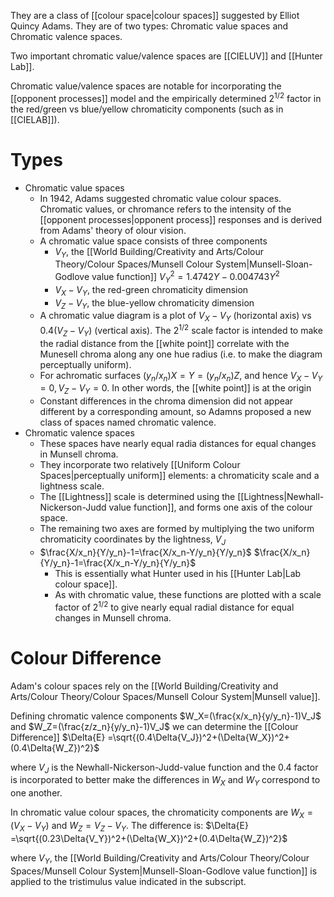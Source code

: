 They are a class of [[colour space|colour spaces]] suggested by Elliot Quincy Adams. They are of two types: Chromatic value spaces and Chromatic valence spaces.

Two important chromatic value/valence spaces are [[CIELUV]] and [[Hunter Lab]].

Chromatic value/valence spaces are notable for incorporating the [[opponent processes]] model and the empirically determined $2^{1/2}$ factor in the red/green vs blue/yellow chromaticity components (such as in [[CIELAB]]).

# Types
- Chromatic value spaces
	- In 1942, Adams suggested chromatic value colour spaces. Chromatic values, or chromance refers to the intensity of the [[opponent processes|opponent process]] responses and is derived from Adams' theory of olour vision.
	- A chromatic value space consists of three components
		- $V_Y$, the [[World Building/Creativity and Arts/Colour Theory/Colour Spaces/Munsell Colour System|Munsell-Sloan-Godlove value function]]
		  $V_Y^2=1.4742Y-0.004743Y^2$
		- $V_X-V_Y$, the red-green chromaticity dimension
		- $V_Z-V_Y$, the blue-yellow chromaticity dimension
	- A chromatic value diagram is a plot of $V_X-V_Y$ (horizontal axis) vs $0.4(V_Z-V_Y)$ (vertical axis). The $2^{1/2}$ scale factor is intended to make the radial distance from the [[white point]] correlate with the Munesell chroma along any one hue radius (i.e. to make the diagram perceptually uniform).
	- For achromatic surfaces $(y_n/x_n)X=Y=(y_n/x_n)Z$, and hence $V_X-V_Y=0, V_Z-V_Y=0$. In other words, the [[white point]] is at the origin
	- Constant differences in the chroma dimension did not appear different by a corresponding amount, so Adamns proposed a new class of spaces named chromatic valence.
- Chromatic valence spaces
	- These spaces have nearly equal radia distances for equal changes in Munsell chroma.
	- They incorporate two relatively [[Uniform Colour Spaces|perceptually uniform]] elements: a chromaticity scale and a lightness scale.
	- The [[Lightness]] scale is determined using the [[Lightness|Newhall-Nickerson-Judd value function]], and forms one axis of the colour space.
	- The remaining two axes are formed by multiplying the two uniform chromaticity coordinates by the lightness, $V_J$
	- $\frac{X/x_n}{Y/y_n}-1=\frac{X/x_n-Y/y_n}{Y/y_n}$
	  $\frac{X/x_n}{Y/y_n}-1=\frac{X/x_n-Y/y_n}{Y/y_n}$ 
	  - This is essentially what Hunter used in his [[Hunter Lab|Lab colour space]].
	  - As with chromatic value, these functions are plotted with a scale factor of $2^{1/2}$ to give nearly equal radial distance for equal changes in Munsell chroma.

# Colour Difference
Adam's colour spaces rely on the [[World Building/Creativity and Arts/Colour Theory/Colour Spaces/Munsell Colour System|Munsell value]].

Defining chromatic valence components
$W_X=(\frac{x/x_n}{y/y_n}-1)V_J$ and
$W_Z=(\frac{z/z_n}{y/y_n}-1)V_J$
we can determine the [[Colour Difference]] $\Delta{E} =\sqrt{(0.4\Delta{V_J})^2+(\Delta{W_X})^2+(0.4\Delta{W_Z})^2}$ 

where $V_J$ is the Newhall-Nickerson-Judd-value function and the 0.4 factor is incorporated to better make the differences in $W_X$ and $W_Y$ correspond to one another.

In chromatic value colour spaces, the chromaticity components are $W_X=(V_X-V_Y)$ and $W_Z=V_Z-V_Y$. The difference is: $\Delta{E} =\sqrt{(0.23\Delta{V_Y})^2+(\Delta{W_X})^2+(0.4\Delta{W_Z})^2}$ 

where $V_Y$, the [[World Building/Creativity and Arts/Colour Theory/Colour Spaces/Munsell Colour System|Munsell-Sloan-Godlove value function]] is applied to the tristimulus value indicated in the subscript.
